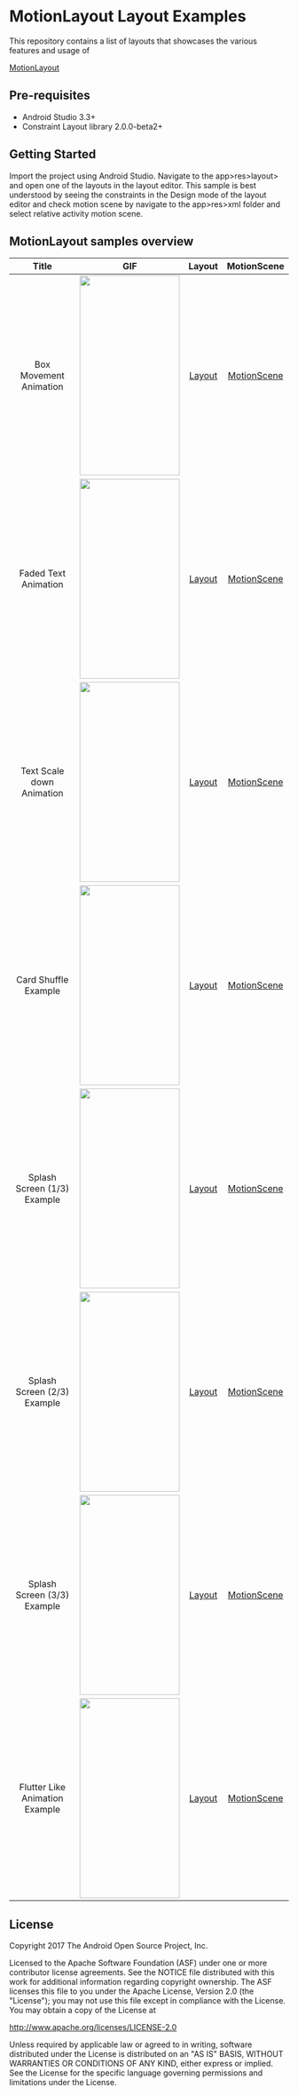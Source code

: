 MotionLayout Layout Examples
=========================
This repository contains a list of layouts that showcases the various features and usage of
 
[MotionLayout](https://developer.android.com/reference/android/support/constraint/motion/MotionLayout)

Pre-requisites
--------------
- Android Studio 3.3+
- Constraint Layout library 2.0.0-beta2+

Getting Started
---------------
Import the project using Android Studio. Navigate to the app>res>layout> and open one of the layouts
in the layout editor. This sample is best understood by seeing the constraints in the Design mode
of the layout editor and check motion scene by navigate to the app>res>xml folder and select relative activity motion scene.

MotionLayout samples overview
-----------------------------

|  Title  |  GIF  | Layout | MotionScene | 
| :----: | :----: | :----: | :----: |
|  Box Movement Animation | <img src="https://i.imgur.com/pMepTYQ.gif" height="360" width="180" > | [Layout](motion-layout-examples/app/src/main/res/layout/activity_left_to_right_animation.xml) | [MotionScene](motion-layout-examples/app/src/main/res/xml/left_to_right_animation.xml) | 
|  Faded Text Animation | <img src="https://i.imgur.com/bTLYJJo.gif" height="360" width="180" > | [Layout](motion-layout-examples/app/src/main/res/layout/activity_faded_animation.xml) | [MotionScene](motion-layout-examples/app/src/main/res/xml/faded_animation.xml) | 
|  Text Scale down Animation | <img src="https://i.imgur.com/x5lGMFu.gif" height="360" width="180" > | [Layout](motion-layout-examples/app/src/main/res/layout/activity_scale_down_animation.xml) | [MotionScene](motion-layout-examples/app/src/main/res/xml/scale_down_animation.xml) | 
|  Card Shuffle Example | <img src="https://i.imgur.com/cTqpvvG.gif" height="360" width="180" > | [Layout](motion-layout-examples/app/src/main/res/layout/activity_card_shuffle.xml) | [MotionScene](motion-layout-examples/app/src/main/res/xml/card_shuffle_animation.xml) | 
|  Splash Screen (1/3) Example | <img src="https://i.imgur.com/60AEOvH.gif" height="360" width="180" > | [Layout](motion-layout-examples/app/src/main/res/layout/activity_splash01.xml) | [MotionScene](motion-layout-examples/app/src/main/res/xml/splash_01_animation.xml) | 
|  Splash Screen (2/3) Example | <img src="https://i.imgur.com/twsBf2w.gif" height="360" width="180" > | [Layout](motion-layout-examples/app/src/main/res/layout/splash_02_animation.xml) | [MotionScene](motion-layout-examples/app/src/main/res/xml/splash_02_animation.xml) | 
|  Splash Screen (3/3) Example | <img src="https://i.imgur.com/n5s1R12.gif" height="360" width="180" > | [Layout](motion-layout-examples/app/src/main/res/layout/splash_03_animation.xml) | [MotionScene](motion-layout-examples/app/src/main/res/xml/splash_03_animation.xml) | 
|  Flutter Like Animation Example | <img src="https://i.imgur.com/TfMGxY2.gif" height="360" width="180" > | [Layout](motion-layout-examples/app/src/main/res/layout/activity_flutter_like_animation.xml) | [MotionScene](motion-layout-examples/app/src/main/res/xml/flutter_like_animation.xml) | 

License
-------

Copyright 2017 The Android Open Source Project, Inc.

Licensed to the Apache Software Foundation (ASF) under one or more contributor
license agreements.  See the NOTICE file distributed with this work for
additional information regarding copyright ownership.  The ASF licenses this
file to you under the Apache License, Version 2.0 (the "License"); you may not
use this file except in compliance with the License.  You may obtain a copy of
the License at

  http://www.apache.org/licenses/LICENSE-2.0

Unless required by applicable law or agreed to in writing, software
distributed under the License is distributed on an "AS IS" BASIS, WITHOUT
WARRANTIES OR CONDITIONS OF ANY KIND, either express or implied.  See the
License for the specific language governing permissions and limitations under
the License.
